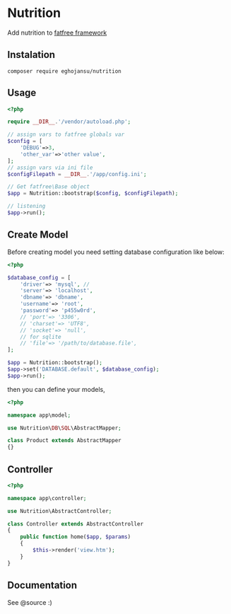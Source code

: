 # Nutrition

Add nutrition to [fatfree framework](https://github.com/bcosca/fatfree)

## Instalation

```
composer require eghojansu/nutrition
```

## Usage

```php
<?php

require __DIR__.'/vendor/autoload.php';

// assign vars to fatfree globals var
$config = [
	'DEBUG'=>3,
	'other_var'=>'other value',
];
// assign vars via ini file
$configFilepath = __DIR__.'/app/config.ini';

// Get fatfree\Base object
$app = Nutrition::bootstrap($config, $configFilepath);

// listening 
$app->run();
```

## Create Model

Before creating model you need setting database configuration like below:

```php
<?php

$database_config = [
	'driver'=> 'mysql', // 
    'server'=> 'localhost',
    'dbname'=> 'dbname',
    'username'=> 'root',
    'password'=> 'p455w0rd',
    // 'port'=> '3306',
    // 'charset'=> 'UTF8',
    // 'socket'=> 'null',
    // for sqlite
    // 'file'=> '/path/to/database.file',
];

$app = Nutrition::bootstrap();
$app->set('DATABASE.default', $database_config);
$app->run();
```

then you can define your models,

```php
<?php

namespace app\model;

use Nutrition\DB\SQL\AbstractMapper;

class Product extends AbstractMapper
{}
```

## Controller

```php
<?php

namespace app\controller;

use Nutrition\AbstractController;

class Controller extends AbstractController
{
	public function home($app, $params)
	{
		$this->render('view.htm');
	}
}
```

## Documentation

See @source :)